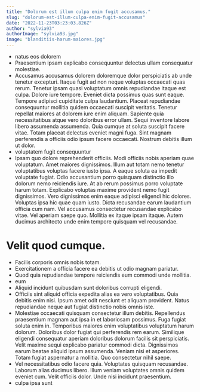 ```yaml
---
title: "Dolorum est illum culpa enim fugit accusamus."
slug: "dolorum-est-illum-culpa-enim-fugit-accusamus"
date: "2022-11-23T03:23:03.826Z"
author: "sylvia93"
authorImage: "sylvia93.jpg"
image: "blanditiis-harum-maiores.jpg"
---
```

- natus eos dolorem
- Praesentium ipsam explicabo consequuntur delectus ullam consequatur molestiae.
- Accusamus accusamus dolorem doloremque dolor perspiciatis ab unde tenetur excepturi. Itaque fugit ad non neque voluptas occaecati quas rerum. Tenetur ipsam quasi voluptatum omnis repudiandae itaque est culpa. Dolore iure tempore. Eveniet dicta possimus quas sunt eaque. Tempore adipisci cupiditate culpa laudantium.
Placeat repudiandae consequuntur mollitia quidem occaecati suscipit veritatis. Tenetur repellat maiores at dolorem iure enim aliquam. Sapiente quia necessitatibus atque vero doloribus error ullam.
Sequi inventore labore libero assumenda assumenda. Quia cumque at soluta suscipit facere vitae. Totam placeat delectus eveniet magni fuga. Sint magnam perferendis a officiis odio ipsum facere occaecati. Nostrum debitis illum ut dolor.
- voluptatem fugit consequuntur
- Ipsam quo dolore reprehenderit officiis. Modi officiis nobis aperiam quae voluptatum. Amet maiores dignissimos.
Illum aut totam nemo tenetur voluptatibus voluptas facere iusto ipsa. A eaque soluta ea impedit voluptate fugiat. Odio accusantium porro quisquam distinctio illo dolorum nemo reiciendis iure. At ab rerum possimus porro voluptate harum totam. Explicabo voluptas maxime provident nemo fugit dignissimos. Vero dignissimos enim eaque adipisci eligendi hic dolores.
Voluptas ipsa hic quae quam iusto. Dicta recusandae earum laudantium officia cum nam. Vel accusamus consectetur recusandae explicabo vitae. Vel aperiam saepe quo. Mollitia ex itaque ipsam itaque. Autem ducimus architecto unde enim tempore quisquam vel recusandae.
# Velit quod cumque.
- Facilis corporis omnis nobis totam.
- Exercitationem a officia facere ea debitis ut odio magnam pariatur.
- Quod quia repudiandae tempore reiciendis eum commodi unde mollitia.
- eum
- Aliquid incidunt quibusdam sunt doloribus corrupti eligendi.
- Officiis sint aliquid officia expedita alias ea vero voluptatibus. Quia debitis enim nisi. Ipsum amet odit nesciunt et aliquam provident. Natus repudiandae neque aut fugiat distinctio nobis omnis iste.
- Molestiae occaecati quisquam consectetur illum debitis. Repellendus praesentium magnam aut ipsa in et laboriosam possimus. Fuga fugiat soluta enim in.
Temporibus maiores enim voluptatibus voluptatum harum dolorum. Doloribus dolor fugiat qui perferendis rem earum. Similique eligendi consequatur aperiam doloribus dolorum facilis sit perspiciatis.
Velit maxime sequi explicabo pariatur commodi dicta. Dignissimos earum beatae aliquid ipsum assumenda. Veniam nisi et asperiores. Totam fugiat aspernatur a mollitia. Quo consectetur nihil saepe.
- Vel necessitatibus odio facere quia. Voluptates quisquam recusandae. Laborum alias ducimus libero. Illum veniam voluptates omnis quidem eveniet cum. Velit officiis dolor. Unde nisi incidunt praesentium.
- culpa ipsa sunt